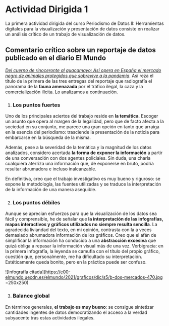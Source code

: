 # Actividad Dirigida 1

La primera actividad dirigida del curso Periodismo de Datos II: Herramientas digitales para la visualización y presentación de datos consiste en realizar un análisis crítico de un trabajo de visualización de datos.

## Comentario crítico sobre un reportaje de datos publicado en el diario El Mundo

[*Del cuerno de rinoceronte al guacamayo: Así opera en España el mercado negro de animales protegidos que sobrevive a la pandemia*](https://www.elmundo.es/ciencia-y-salud/medio-ambiente/2021/12/30/61bcd569fc6c83a2308b459a.html). Así reza el título de la primera de las tres entregas del reportaje que radiografía el panorama de la **fauna amenazada** por el tráfico ilegal, la caza y la comercialización ilícita. Lo analizamos a continuación.

1. ### Los puntos fuertes

Uno de los principales aciertos del trabajo reside en **la temática**. Escoger un asunto que opera al margen de la legalidad, pero que de facto afecta a la sociedad en su conjunto, me parece una gran opción en tanto que arraiga en la esencia del periodismo: trasciende la presentación de la noticia para embarcarse en la búsqueda de la misma. <br>

Además, pese a la severidad de la temática y la magnitud de los datos analizados, considero acertada **la forma de exponer la información** a partir de una conversación con dos agentes policiales. Sin duda, una charla cualquiera aterriza una información que, de exponerse en bruto, podría resultar abrumadora e incluso inalcanzable. <br>

En definitiva, creo que el trabajo investigativo es muy bueno y riguroso: se expone la metodología, las fuentes utilizadas y se traduce la interpretación de la información de una manera asequible. 

2. ### Los puntos débiles

Aunque se aprecian esfuerzos para que la visualización de los datos sea fácil y comprensible, he de señalar que **la interpretación de las infografías, mapas interactivos y gráficos utilizados no siempre resulta sencilla**. La agradecida liviandad del texto, en mi opinión, contrasta con la a veces demasiado abrumadora información de los gráficos. Creo que el afán de simplificar la información ha conducido a una **abstracción excesiva** que quizá obliga a repasar la información visual más de una vez. Verbigracia: en la primera infografía, la leyenda se camufla con el título del propio gráfico, cuestión que, personalmente, me ha dificultado su interpretación. Estéticamente queda bonito, pero en la práctica puede ser confuso.

![Infografía citada](https://e00-elmundo.uecdn.es/elmundo/2021/graficos/dic/s5/b-dos-mercados-470.jpg =250x250) <br>

3. ### Balance global

En términos generales, **el trabajo es muy bueno**: se consigue sintetizar cantidades ingentes de datos democratizando el acceso a la verdad subyacente tras estas actividades ilegales.
